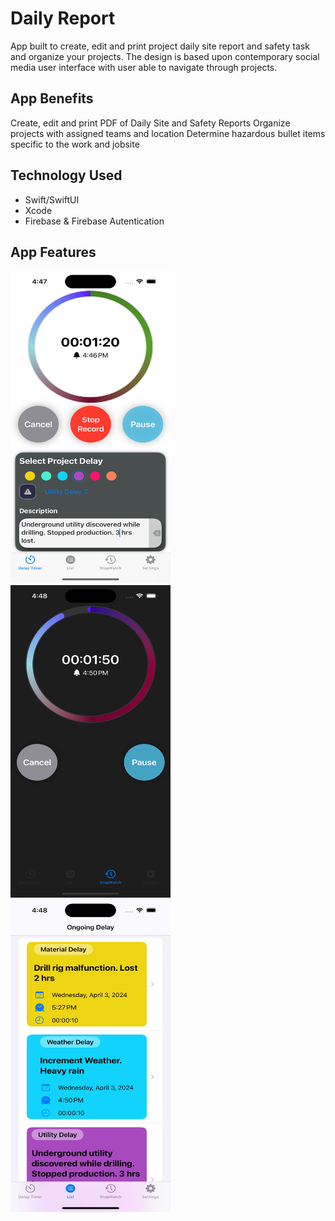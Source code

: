 # Daily Report

App built to create, edit and print project daily site report and safety task and organize your projects. The design is based upon contemporary social media user interface with user able to 
navigate through projects.

## App Benefits
Create, edit and print PDF of Daily Site and Safety Reports
Organize projects with assigned teams and location
Determine hazardous bullet items specific to the work and jobsite

## Technology Used
- Swift/SwiftUI
- Xcode
- Firebase & Firebase Autentication

## App Features

<a ><img src="https://github.com/mitsumoristudio/ConstructionTimer-/blob/48757f05bd0f68a2c12766679f79228c13ddf996/ConstructionTimer%20Main%20Screen.jpg" width= "256" height = "500" /></a>
<a ><img src="https://github.com/mitsumoristudio/ConstructionTimer-/blob/602e359cbe92fe20639d88eafdd2968de42ea356/Construction%20Timer%20ScreenShot2.jpg" width= "256" height = "500" /></a>
<a ><img src="https://github.com/mitsumoristudio/ConstructionTimer-/blob/a420c1e57078bbe727ef55f2e532f82cf771a917/ConstructionTimer%20Screenshot3.jpg" width= "256" height = "500" /></a>

